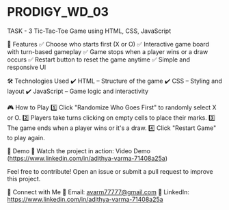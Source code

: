 # PRODIGY_WD_03

TASK - 3 Tic-Tac-Toe Game using HTML, CSS, JavaScript

🚀 Features
✅ Choose who starts first (X or O)
✅ Interactive game board with turn-based gameplay
✅ Game stops when a player wins or a draw occurs
✅ Restart button to reset the game anytime
✅ Simple and responsive UI

🛠️ Technologies Used
✔️ HTML – Structure of the game
✔️ CSS – Styling and layout
✔️ JavaScript – Game logic and interactivity

🎮 How to Play
1️⃣ Click "Randomize Who Goes First" to randomly select X or O.
2️⃣ Players take turns clicking on empty cells to place their marks.
3️⃣ The game ends when a player wins or it's a draw.
4️⃣ Click "Restart Game" to play again.

🎥 Demo 🔗 Watch the project in action: Video Demo (https://www.linkedin.com/in/adithya-varma-71408a25a)

Feel free to contribute! Open an issue or submit a pull request to improve this project.

🔗 Connect with Me 📧 Email: avarm77777@gmail.com 💼 LinkedIn: https://www.linkedin.com/in/adithya-varma-71408a25a

